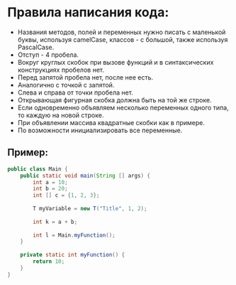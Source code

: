 # Правила написания кода:
* Названия методов, полей и переменных нужно писать с маленькой буквы, используя camelCase,
 классов - с большой, также используя PascalCase.
* Отступ - 4 пробела.
* Вокруг круглых скобок при вызове функций и в синтаксических
 конструкциях пробелов нет.
* Перед запятой пробела нет, после нее есть.
* Аналогично с точкой с запятой.
* Слева и справа от точки пробела нет.
* Открывающая фигурная скобка должна быть на той же строке.
* Если одновременно объявляем несколько переменных одного типа, то каждую на новой строке.
* При объявлении массива квадратные скобки как в примере.
* По возможности инициализировать все переменные.


## Пример:

```java
public class Main {
    public static void main(String [] args) {
        int a = 10;
        int b = 20;
        int [] c = {1, 2, 3};
        
        T myVariable = new T("Title", 1, 2);
        
        int k = a + b;
        
        int l = Main.myFunction();
    }
    
    private static int myFunction() {
        return 10;
    }
}
```
